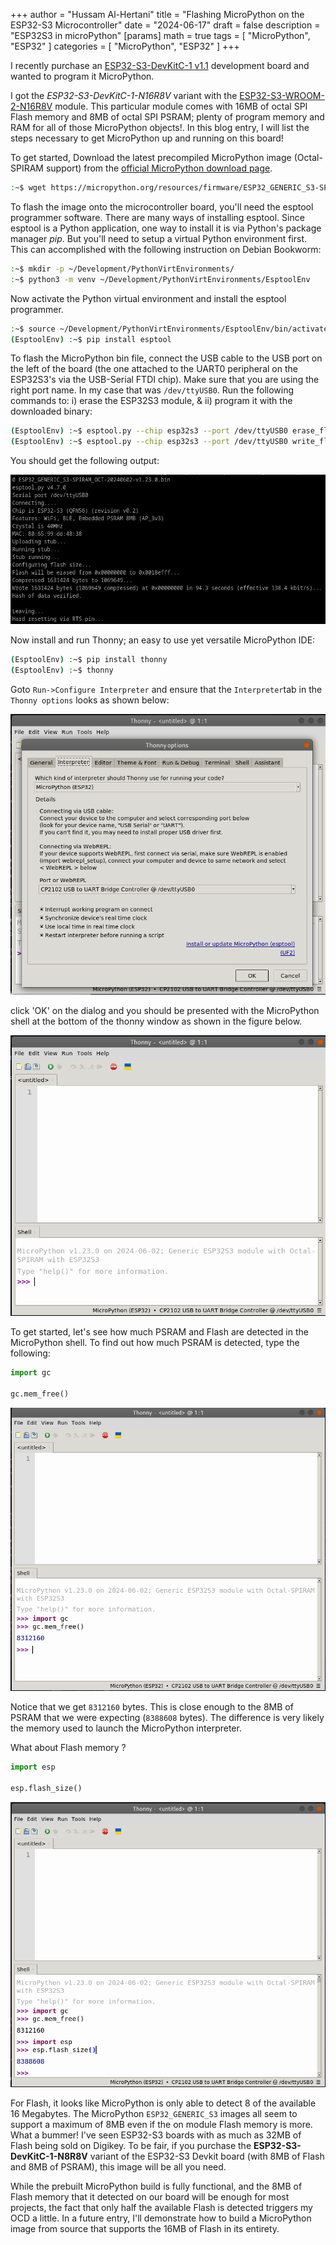 +++
author = "Hussam Al-Hertani"
title = "Flashing MicroPython on the ESP32-S3 Microcontroller"
date = "2024-06-17"
draft = false
description = "ESP32S3 in microPython"
[params]
  math = true
tags = [
    "MicroPython", "ESP32"
]
categories = [
    "MicroPython", "ESP32"
]
+++

I recently purchase an [ESP32-S3-DevKitC-1 v1.1](https://docs.espressif.com/projects/esp-idf/en/stable/esp32s3/hw-reference/esp32s3/user-guide-devkitc-1.html) development board and wanted to program it MicroPython.

I got the *ESP32-S3-DevKitC-1-N16R8V* variant with the [ESP32-S3-WROOM-2-N16R8V](https://www.espressif.com/sites/default/files/documentation/esp32-s3-wroom-2_datasheet_en.pdf) module. This particular module comes with 16MB of octal SPI Flash memory and 8MB of octal SPI PSRAM; plenty of program memory and RAM for all of those MicroPython objects!. In this blog entry, I will list the steps necessary to get MicroPython up and running on this board!



To get started, Download the latest precompiled MicroPython image (Octal-SPIRAM support) from the [official MicroPython download page](https://micropython.org/download/ESP32_GENERIC_S3/).

```bash
:~$ wget https://micropython.org/resources/firmware/ESP32_GENERIC_S3-SPIRAM_OCT-20240602-v1.23.0.bin
```

To flash the image onto the microcontroller board, you'll need the esptool programmer software. There are many ways of installing esptool. Since esptool is a Python application, one way to install it is via Python's package manager *pip*. But you'll need to setup a virtual Python environment first. This can accomplished with the following instruction on Debian Bookworm: 

``` Bash
:~$ mkdir -p ~/Development/PythonVirtEnvironments/
:~$ python3 -m venv ~/Development/PythonVirtEnvironments/EsptoolEnv
```

Now activate the Python virtual environment and install the esptool programmer.

```Bash
:~$ source ~/Development/PythonVirtEnvironments/EsptoolEnv/bin/activate
(EsptoolEnv) :~$ pip install esptool
```

To flash the MicroPython bin file, connect the USB cable to the USB port on the left of the board (the one attached to the UART0 peripheral on the ESP32S3's via the USB-Serial FTDI chip). Make sure that you are using the right port name. In my case that was `/dev/ttyUSB0`. Run the following commands to: i) erase the  ESP32S3 module, & ii) program it with the downloaded binary:

```Bash 
(EsptoolEnv) :~$ esptool.py --chip esp32s3 --port /dev/ttyUSB0 erase_flash
(EsptoolEnv) :~$ esptool.py --chip esp32s3 --port /dev/ttyUSB0 write_flash -z 0 ESP32_GENERIC_S3-SPIRAM_OCT-20240602-v1.23.0.bin
```
You should get the following output:

![**Figure 1. Flashing MicroPython on the EESP32-S3-DevKitC-1 v1.1 board**](fig1.png "700px")


Now install and run Thonny; an easy to use yet versatile MicroPython IDE:

```Bash
(EsptoolEnv) :~$ pip install thonny
(EsptoolEnv) :~$ thonny
```
Goto `Run->Configure Interpreter` and ensure that the `Interpreter`tab in the `Thonny options` looks as shown below: 

![**Figure 2. Thonny Interpreter settings**](fig2.png "700px")


click 'OK' on the dialog and you should be presented with the MicroPython shell at the bottom of the thonny window as shown in the figure below.

![**Figure 3. MicroPython shell ready!**](fig3.png "700px")


To get started, let's see how much PSRAM and Flash are detected in the MicroPython shell. To find out how much PSRAM is detected, type the following:

```Python
import gc

gc.mem_free()
```
![**Figure 4. PSRAM available**](fig4.png "700px")

Notice that we get `8312160` bytes. This is close enough to the 8MB of PSRAM that we were expecting (`8388608` bytes). The difference is very likely the memory used to launch the MicroPython interpreter.

What about Flash memory ? 

```Python
import esp

esp.flash_size()
```
![**Figure 5. FLASH available**](fig5.png "700px")

For Flash, it looks like MicroPython is only able to detect 8 of the available 16 Megabytes. The MicroPython `ESP32_GENERIC_S3` images all seem to support a maximum of 8MB even if the on module Flash memory is more. What a bummer!  I've seen ESP32-S3 boards with as much as 32MB of Flash being sold on Digikey. To be fair, if you purchase the **ESP32-S3-DevKitC-1-N8R8V** variant of the ESP32-S3 Devkit board (with 8MB of Flash and 8MB of PSRAM), this image will be all you need.  

While the prebuilt MicroPython build is fully functional, and the 8MB of Flash memory that it detected on our board will be enough for most projects, the fact that only half the available Flash is detected triggers my OCD a little. In a future entry, I'll demonstrate how to build a MicroPython image from source that supports the 16MB of Flash in its entirety.